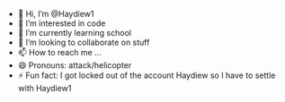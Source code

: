 - 👋 Hi, I’m @Haydiew1
- 👀 I’m interested in code
- 🌱 I’m currently learning school
- 💞️ I’m looking to collaborate on stuff
- 📫 How to reach me ...
- 😄 Pronouns: attack/helicopter
- ⚡ Fun fact: I got locked out of the account Haydiew so I have to settle with Haydiew1

<!---
Haydiew1/Haydiew1 is a ✨ special ✨ repository because its `README.md` (this file) appears on your GitHub profile.
You can click the Preview link to take a look at your changes.
--->
